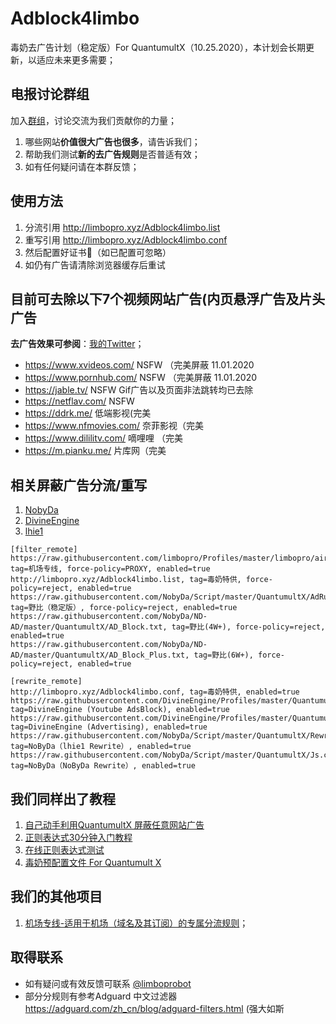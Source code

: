 # Adblock4limbo
毒奶去广告计划（稳定版）For QuantumultX（10.25.2020），本计划会长期更新，以适应未来更多需要；

## 电报讨论群组
加入[群组](https://t.me/Adblock4limbo)，讨论交流为我们贡献你的力量；

1. 哪些网站**价值很大广告也很多**，请告诉我们；
2. 帮助我们测试**新的去广告规则**是否普适有效；
3. 如有任何疑问请在本群反馈；

## 使用方法

1. 分流引用 http://limbopro.xyz/Adblock4limbo.list 
2. 重写引用 http://limbopro.xyz/Adblock4limbo.conf
3. 然后配置好证书📄（如已配置可忽略）
4. 如仍有广告请清除浏览器缓存后重试

## 目前可去除以下7个视频网站广告(内页悬浮广告及片头广告

**去广告效果可参阅**：[我的Twitter](https://twitter.com/limboprossr/status/1319882990197960704)；

- https://www.xvideos.com/ NSFW （完美屏蔽 11.01.2020
- https://www.pornhub.com/ NSFW （完美屏蔽 11.01.2020
- https://jable.tv/ NSFW Gif广告以及页面非法跳转均已去除
- https://netflav.com/ NSFW
- https://ddrk.me/ 低端影视(完美
- https://www.nfmovies.com/ 奈菲影视（完美
- https://www.dililitv.com/ 嘀哩哩 （完美
- https://m.pianku.me/ 片库网（完美

## 相关屏蔽广告分流/重写

1. [NobyDa](https://github.com/NobyDa)
2. [DivineEngine](https://github.com/DivineEngine)
3. [lhie1](https://github.com/lhie1/Rules)

```
[filter_remote]
https://raw.githubusercontent.com/limbopro/Profiles/master/limbopro/airports.list, tag=机场专线, force-policy=PROXY, enabled=true
http://limbopro.xyz/Adblock4limbo.list, tag=毒奶特供, force-policy=reject, enabled=true
https://raw.githubusercontent.com/NobyDa/Script/master/QuantumultX/AdRule.list, tag=野比（稳定版）, force-policy=reject, enabled=true
https://raw.githubusercontent.com/NobyDa/ND-AD/master/QuantumultX/AD_Block.txt, tag=野比(4W+), force-policy=reject, enabled=true
https://raw.githubusercontent.com/NobyDa/ND-AD/master/QuantumultX/AD_Block_Plus.txt, tag=野比(6W+), force-policy=reject, enabled=true

[rewrite_remote]
http://limbopro.xyz/Adblock4limbo.conf, tag=毒奶特供, enabled=true
https://raw.githubusercontent.com/DivineEngine/Profiles/master/Quantumult/Rewrite/Block/YouTubeAds.conf, tag=DivineEngine (Youtube AdsBlock), enabled=true
https://raw.githubusercontent.com/DivineEngine/Profiles/master/Quantumult/Rewrite/Block/Advertising.conf, tag=DivineEngine (Advertising), enabled=true
https://raw.githubusercontent.com/NobyDa/Script/master/QuantumultX/Rewrite_lhie1.conf, tag=NoByDa（lhie1 Rewrite）, enabled=true
https://raw.githubusercontent.com/NobyDa/Script/master/QuantumultX/Js.conf, tag=NoByDa（NoByDa Rewrite）, enabled=true

```


## 我们同样出了教程

1. [自己动手利用QuantumultX 屏蔽任意网站广告](https://limbopro.xyz/archives/12782.html)
2. [正则表达式30分钟入门教程](https://deerchao.cn/tutorials/regex/regex.htm)
3. [在线正则表达式测试](https://tool.oschina.net/regex/)
4. [毒奶预配置文件 For Quantumult X](https://github.com/limbopro/Profiles/tree/master/limbopro/Gift/Without/unzip)

## 我们的其他项目
1. [机场专线-适用于机场（域名及其订阅）的专属分流规则](https://github.com/limbopro/Profiles/tree/master/limbopro)；

## 取得联系

- 如有疑问或有效反馈可联系  [@limboprobot](https://t.me/limboprobot)
- 部分分规则有参考Adguard 中文过滤器 https://adguard.com/zh_cn/blog/adguard-filters.html (强大如斯

